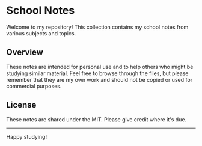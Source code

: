 # School Notes

Welcome to my repository! This collection contains my school notes from various subjects and topics.

## Overview

These notes are intended for personal use and to help others who might be studying similar material. Feel free to browse through the files, but please remember that they are my own work and should not be copied or used for commercial purposes.

## License

These notes are shared under the MIT. Please give credit where it's due.

---

Happy studying!
